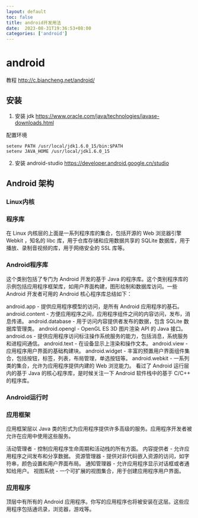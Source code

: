 ```yaml
---
layout: default
toc: false
title: android开发用法
date:  2023-08-31T19:36:53+08:00
categories: ['android']
---
```


# android
教程 http://c.biancheng.net/android/
## 安装
1. 安装 jdk
https://www.oracle.com/java/technologies/javase-downloads.html

配置环境
``` shell 
setenv PATH /usr/local/jdk1.6.0_15/bin:$PATH
setenv JAVA_HOME /usr/local/jdk1.6.0_15
```

2. 安装 android-studio
https://developer.android.google.cn/studio


## Android 架构
### Linux内核
### 程序库
在 Linux 内核层的上面是一系列程序库的集合，包括开源的 Web 浏览器引擎 Webkit ，知名的 libc 库，用于仓库存储和应用数据共享的 SQLite 数据库，用于播放、录制音视频的库，用于网络安全的 SSL 库等。

### Android程序库
这个类别包括了专门为 Android 开发的基于 Java 的程序库。这个类别程序库的示例包括应用程序框架库，如用户界面构建，图形绘制和数据库访问。一些 Android 开发者可用的 Android 核心程序库总结如下：

android.app - 提供应用程序模型的访问，是所有 Android 应用程序的基石。
android.content - 方便应用程序之间，应用程序组件之间的内容访问，发布，消息传递。
android.database - 用于访问内容提供者发布的数据，包含 SQLite 数据库管理类。
android.opengl - OpenGL ES 3D 图片渲染 API 的 Java 接口。
android.os - 提供应用程序访问标注操作系统服务的能力，包括消息，系统服务和进程间通信。
android.text - 在设备显示上渲染和操作文本。
android.view - 应用程序用户界面的基础构建块。
android.widget - 丰富的预置用户界面组件集合，包括按钮，标签，列表，布局管理，单选按钮等。
android.webkit - 一系列类的集合，允许为应用程序提供内建的 Web 浏览能力。
看过了 Android 运行层内的基于 Java 的核心程序库，是时候关注一下 Android 软件栈中的基于 C/C++ 的程序库。

### Android运行时
### 应用框架
应用框架层以 Java 类的形式为应用程序提供许多高级的服务。应用程序开发者被允许在应用中使用这些服务。

活动管理者 - 控制应用程序生命周期和活动栈的所有方面。
内容提供者 - 允许应用程序之间发布和分享数据。
资源管理器 - 提供对非代码嵌入资源的访问，如字符串，颜色设置和用户界面布局。
通知管理器 - 允许应用程序显示对话框或者通知给用户。
视图系统 - 一个可扩展的视图集合，用于创建应用程序用户界面。

### 应用程序
顶层中有所有的 Android 应用程序。你写的应用程序也将被安装在这层。这些应用程序包括通讯录，浏览器，游戏等。
